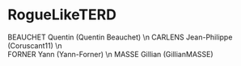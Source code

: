 # RogueLikeTERD

BEAUCHET Quentin (Quentin Beauchet) \n
CARLENS Jean-Philippe (Coruscant11) \n  
FORNER Yann (Yann-Forner) \n
MASSE Gillian (GillianMASSE)

